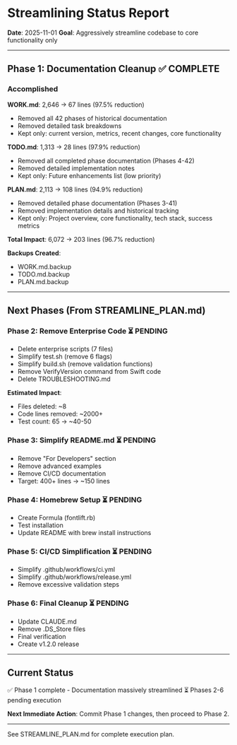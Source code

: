 # Streamlining Status Report

**Date**: 2025-11-01
**Goal**: Aggressively streamline codebase to core functionality only

---

## Phase 1: Documentation Cleanup ✅ COMPLETE

### Accomplished

**WORK.md**: 2,646 → 67 lines (97.5% reduction)
- Removed all 42 phases of historical documentation
- Removed detailed task breakdowns
- Kept only: current version, metrics, recent changes, core functionality

**TODO.md**: 1,313 → 28 lines (97.9% reduction)
- Removed all completed phase documentation (Phases 4-42)
- Removed detailed implementation notes
- Kept only: Future enhancements list (low priority)

**PLAN.md**: 2,113 → 108 lines (94.9% reduction)
- Removed detailed phase documentation (Phases 3-41)
- Removed implementation details and historical tracking
- Kept only: Project overview, core functionality, tech stack, success metrics

**Total Impact**: 6,072 → 203 lines (96.7% reduction)

**Backups Created**:
- WORK.md.backup
- TODO.md.backup
- PLAN.md.backup

---

## Next Phases (From STREAMLINE_PLAN.md)

### Phase 2: Remove Enterprise Code ⏳ PENDING
- Delete enterprise scripts (7 files)
- Simplify test.sh (remove 6 flags)
- Simplify build.sh (remove validation functions)
- Remove VerifyVersion command from Swift code
- Delete TROUBLESHOOTING.md

**Estimated Impact**: 
- Files deleted: ~8
- Code lines removed: ~2000+
- Test count: 65 → ~40-50

### Phase 3: Simplify README.md ⏳ PENDING
- Remove "For Developers" section
- Remove advanced examples
- Remove CI/CD documentation
- Target: 400+ lines → ~150 lines

### Phase 4: Homebrew Setup ⏳ PENDING
- Create Formula (fontlift.rb)
- Test installation
- Update README with brew install instructions

### Phase 5: CI/CD Simplification ⏳ PENDING
- Simplify .github/workflows/ci.yml
- Simplify .github/workflows/release.yml
- Remove excessive validation steps

### Phase 6: Final Cleanup ⏳ PENDING
- Update CLAUDE.md
- Remove .DS_Store files
- Final verification
- Create v1.2.0 release

---

## Current Status

✅ Phase 1 complete - Documentation massively streamlined
⏳ Phases 2-6 pending execution

**Next Immediate Action**: Commit Phase 1 changes, then proceed to Phase 2.

---

See STREAMLINE_PLAN.md for complete execution plan.
